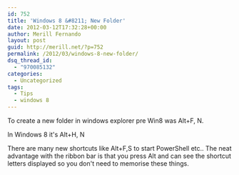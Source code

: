 ```yaml
---
id: 752
title: 'Windows 8 &#8211; New Folder'
date: 2012-03-12T17:32:28+00:00
author: Merill Fernando
layout: post
guid: http://merill.net/?p=752
permalink: /2012/03/windows-8-new-folder/
dsq_thread_id:
  - "970085132"
categories:
  - Uncategorized
tags:
  - Tips
  - windows 8
---
```

To create a new folder in windows explorer pre Win8 was Alt+F, N.

In Windows 8 it's Alt+H, N

There are many new shortcuts like Alt+F,S to start PowerShell etc.. The neat advantage with the ribbon bar is that you press Alt and can see the shortcut letters displayed so you don't need to memorise these things.